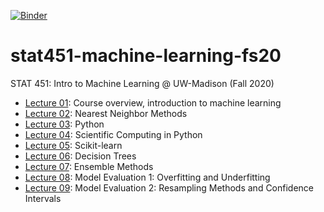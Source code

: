 [![Binder](https://mybinder.org/badge_logo.svg)](https://mybinder.org/v2/gh/rasbt/stat451-machine-learning-fs20/master)

# stat451-machine-learning-fs20

STAT 451: Intro to Machine Learning @ UW-Madison (Fall 2020)

- [Lecture 01](L01): Course overview, introduction to machine learning
- [Lecture 02](L02): Nearest Neighbor Methods
- [Lecture 03](L03): Python
- [Lecture 04](L04): Scientific Computing in Python
- [Lecture 05](L05): Scikit-learn
- [Lecture 06](L06): Decision Trees
- [Lecture 07](L07): Ensemble Methods
- [Lecture 08](L08): Model Evaluation 1: Overfitting and Underfitting
- [Lecture 09](L09): Model Evaluation 2: Resampling Methods and Confidence Intervals